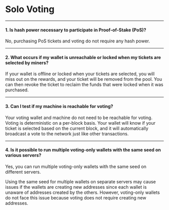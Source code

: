 # Solo Voting

---

#### 1. Is hash power necessary to participate in Proof-of-Stake (PoS)?

No, purchasing PoS tickets and voting do not require any hash power.

---

#### 2. What occurs if my wallet is unreachable or locked when my tickets are selected by miners?

If your wallet is offline or locked when your tickets are selected, you will miss out on the rewards, and your ticket will be removed from the pool. You can then revoke the ticket to reclaim the funds that were locked when it was purchased.

---

#### 3. Can I test if my machine is reachable for voting?

Your voting wallet and machine do not need to be reachable for voting. Voting is deterministic on a per-block basis. Your wallet will know if your ticket is selected based on the current block, and it will automatically broadcast a vote to the network just like other transactions.

---

#### 4. Is it possible to run multiple voting-only wallets with the same seed on various servers?

Yes, you can run multiple voting-only wallets with the same seed on different servers.

Using the same seed for multiple wallets on separate servers may cause issues if the wallets are creating new addresses since each wallet is unaware of addresses created by the others. However, voting-only wallets do not face this issue because voting does not require creating new addresses.
